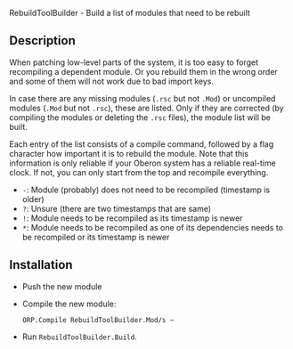 RebuildToolBuilder - Build a list of modules that need to be rebuilt

Description
-----------

When patching low-level parts of the system, it is too easy to forget recompiling
a dependent module. Or you rebuild them in the wrong order and some of them will
not work due to bad import keys.

In case there are any missing modules (`.rsc` but not `.Mod`) or uncompiled modules
(`.Mod` but not `.rsc`), these are listed. Only if they are corrected (by compiling
the modules or deleting the `.rsc` files), the module list will be built.

Each entry of the list consists of a compile command, followed by a flag character
how important it is to rebuild the module. Note that this information is only reliable
if your Oberon system has a reliable real-time clock. If not, you can only start from
the top and recompile everything.

- `-`: Module (probably) does not need to be recompiled (timestamp is older)
- `?`: Unsure (there are two timestamps that are same)
- `!`: Module needs to be recompiled as its timestamp is newer
- `*`: Module needs to be recompiled as one of its dependencies needs to be recompiled
  or its timestamp is newer

Installation
------------

- Push the new module

- Compile the new module:

      ORP.Compile RebuildToolBuilder.Mod/s ~

- Run `RebuildToolBuilder.Build`.
